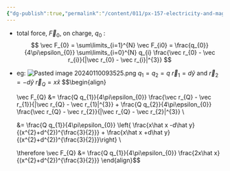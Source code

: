 ```yaml
---
{"dg-publish":true,"permalink":"/content/011/px-157-electricity-and-magnetism/px-157-a-coulomb-s-law/px-157-a3-principle-of-super-position/","noteIcon":"1","created":"2025-08-27T13:14:04.762+01:00","updated":"2024-11-26T20:07:05.000+00:00"}
---
```


- total force, $\vec F_{0}$, on charge, $q_{0}$ :
$$
\vec F_{0} = \sum\limits_{i=1}^{N} \vec F_{i0} = \frac{q_{0}}{4\pi\epsilon_{0}} \sum\limits_{i=0}^{N} q_{i} \frac{\vec r_{0} - \vec r_{i}}{|\vec r_{0} - \vec r_{i}|^{3}}
$$
- eg: ![Pasted image 20240110093525.png](/img/user/pics/Pasted%20image%2020240110093525.png)
	$q_{1}=q_{2}=q$
	$\vec r_{1}= d \hat y$ and $\vec r_{2} = -d \hat y$
	$\vec r_{Q}= x \hat x$
	$$\begin{align}

    \vec F_{Q} &= \frac{Q q_{1}}{4\pi\epsilon_{0}} \frac{\vec r_{Q} - \vec r_{1}}{|\vec r_{Q} - \vec r_{1}|^{3}} + \frac{Q q_{2}}{4\pi\epsilon_{0}} \frac{\vec r_{Q} - \vec r_{2}}{|\vec r_{Q} - \vec r_{2}|^{3}} \\
    
	&= \frac{Q q_{1}}{4\pi\epsilon_{0}} \left\{ \frac{x\hat x -d\hat y}{(x^{2}+d^{2})^{\frac{3}{2}}} + \frac{x\hat x +d\hat y}{(x^{2}+d^{2})^{\frac{3}{2}}}\right\} \\
	
	\therefore \vec F_{Q} &= \frac{Q q_{1}}{4\pi\epsilon_{0}} \frac{2x\hat x}{(x^{2}+d^{2})^{\frac{3}{2}}} 
	\end{align}$$
 